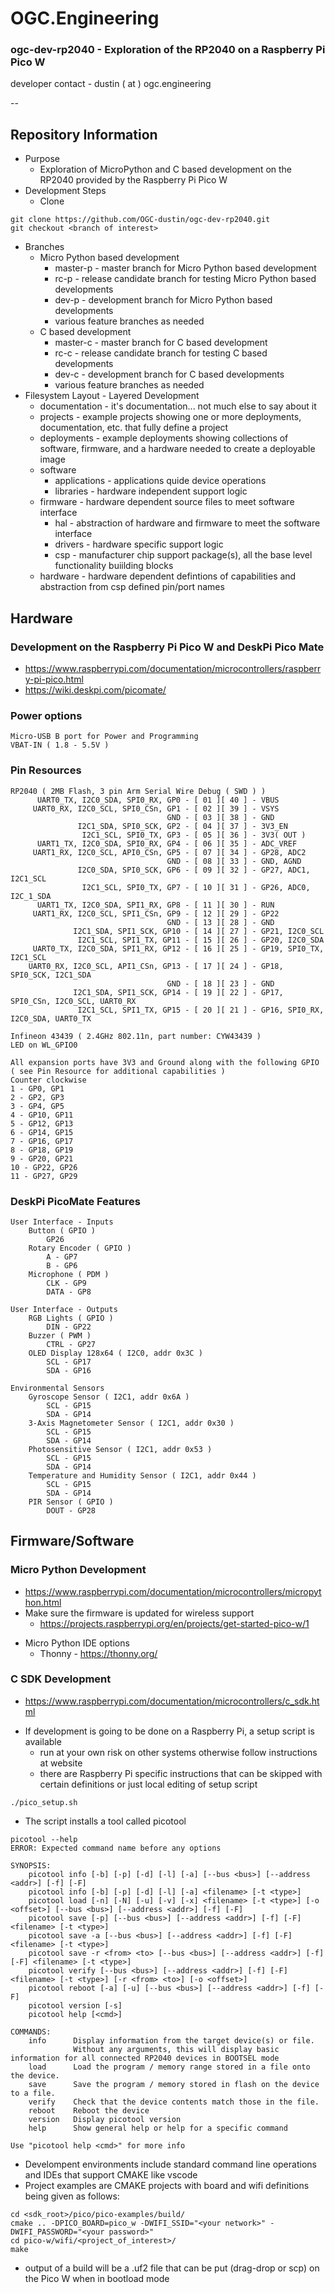 # OGC.Engineering
### ogc-dev-rp2040 - Exploration of the RP2040 on a Raspberry Pi Pico W
developer contact - dustin ( at ) ogc.engineering

--

## Repository Information
* Purpose
    - Exploration of MicroPython and C based development on the RP2040 provided by the Raspberry Pi Pico W
* Development Steps
    - Clone
```
git clone https://github.com/OGC-dustin/ogc-dev-rp2040.git
git checkout <branch of interest>
```
* Branches
    - Micro Python based development
        - master-p - master branch for Micro Python based development
        - rc-p - release candidate branch for testing Micro Python based developments
        - dev-p - development branch for Micro Python based developments
        - various feature branches as needed
    - C based development
        - master-c - master branch for C based development
        - rc-c - release candidate branch for testing C based developments
        - dev-c - development branch for C based developments
        - various feature branches as needed
* Filesystem Layout - Layered Development
    * documentation - it's documentation... not much else to say about it
    * projects - example projects showing one or more deployments, documentation, etc. that fully define a project
    * deployments - example deployments showing collections of software, firmware, and a hardware needed to create a deployable image
    * software
        * applications - applications quide device operations
        * libraries - hardware independent support logic
    * firmware - hardware dependent source files to meet software interface
        * hal - abstraction of hardware and firmware to meet the software interface
        * drivers - hardware specific support logic
        * csp - manufacturer chip support package(s), all the base level functionality buiilding blocks
    * hardware - hardware dependent defintions of capabilities and abstraction from csp defined pin/port names

## Hardware

### Development on the Raspberry Pi Pico W and DeskPi Pico Mate
- https://www.raspberrypi.com/documentation/microcontrollers/raspberry-pi-pico.html
- https://wiki.deskpi.com/picomate/

### Power options
```
Micro-USB B port for Power and Programming
VBAT-IN ( 1.8 - 5.5V )
```

### Pin Resources
```
RP2040 ( 2MB Flash, 3 pin Arm Serial Wire Debug ( SWD ) )
      UART0_TX, I2C0_SDA, SPI0_RX, GP0 - [ 01 ][ 40 ] - VBUS
     UART0_RX, I2C0_SCL, SPI0_CSn, GP1 - [ 02 ][ 39 ] - VSYS
                                   GND - [ 03 ][ 38 ] - GND
               I2C1_SDA, SPI0_SCK, GP2 - [ 04 ][ 37 ] - 3V3_EN
                I2C1_SCL, SPI0_TX, GP3 - [ 05 ][ 36 ] - 3V3( OUT )
      UART1_TX, I2C0_SDA, SPI0_RX, GP4 - [ 06 ][ 35 ] - ADC_VREF
     UART1_RX, I2C0_SCL, API0_CSn, GP5 - [ 07 ][ 34 ] - GP28, ADC2
                                   GND - [ 08 ][ 33 ] - GND, AGND
               I2C0_SDA, SPI0_SCK, GP6 - [ 09 ][ 32 ] - GP27, ADC1, I2C1_SCL
                I2C1_SCL, SPI0_TX, GP7 - [ 10 ][ 31 ] - GP26, ADC0, I2C_1_SDA
      UART1_TX, I2C0_SDA, SPI1_RX, GP8 - [ 11 ][ 30 ] - RUN
     UART1_RX, I2C0_SCL, SPI1_CSn, GP9 - [ 12 ][ 29 ] - GP22
                                   GND - [ 13 ][ 28 ] - GND
              I2C1_SDA, SPI1_SCK, GP10 - [ 14 ][ 27 ] - GP21, I2C0_SCL
               I2C1_SCL, SPI1_TX, GP11 - [ 15 ][ 26 ] - GP20, I2C0_SDA
     UART0_TX, I2C0_SDA, SPI1_RX, GP12 - [ 16 ][ 25 ] - GP19, SPI0_TX, I2C1_SCL
    UART0_RX, I2C0_SCL, API1_CSn, GP13 - [ 17 ][ 24 ] - GP18, SPI0_SCK, I2C1_SDA
                                   GND - [ 18 ][ 23 ] - GND
              I2C1_SDA, SPI1_SCK, GP14 - [ 19 ][ 22 ] - GP17, SPI0_CSn, I2C0_SCL, UART0_RX
               I2C1_SCL, SPI1_TX, GP15 - [ 20 ][ 21 ] - GP16, SPI0_RX, I2C0_SDA, UART0_TX

Infineon 43439 ( 2.4GHz 802.11n, part number: CYW43439 )
LED on WL_GPIO0
```
```
All expansion ports have 3V3 and Ground along with the following GPIO ( see Pin Resource for additional capabilities )
Counter clockwise
1 - GP0, GP1
2 - GP2, GP3
3 - GP4, GP5
4 - GP10, GP11
5 - GP12, GP13
6 - GP14, GP15
7 - GP16, GP17
8 - GP18, GP19
9 - GP20, GP21
10 - GP22, GP26
11 - GP27, GP29
```

### DeskPi PicoMate Features
```
User Interface - Inputs
    Button ( GPIO )
        GP26
    Rotary Encoder ( GPIO )
        A - GP7
        B - GP6
    Microphone ( PDM )
        CLK - GP9
        DATA - GP8

User Interface - Outputs
    RGB Lights ( GPIO )
        DIN - GP22
    Buzzer ( PWM )
        CTRL - GP27
    OLED Display 128x64 ( I2C0, addr 0x3C )
        SCL - GP17
        SDA - GP16

Environmental Sensors
    Gyroscope Sensor ( I2C1, addr 0x6A )
        SCL - GP15
        SDA - GP14
    3-Axis Magnetometer Sensor ( I2C1, addr 0x30 )
        SCL - GP15
        SDA - GP14
    Photosensitive Sensor ( I2C1, addr 0x53 )
        SCL - GP15
        SDA - GP14
    Temperature and Humidity Sensor ( I2C1, addr 0x44 )
        SCL - GP15
        SDA - GP14
    PIR Sensor ( GPIO )
        DOUT - GP28
```

## Firmware/Software

### Micro Python Development
- https://www.raspberrypi.com/documentation/microcontrollers/micropython.html
- Make sure the firmware is updated for wireless support
    - https://projects.raspberrypi.org/en/projects/get-started-pico-w/1
* Micro Python IDE options
    - Thonny - https://thonny.org/

### C SDK Development
- https://www.raspberrypi.com/documentation/microcontrollers/c_sdk.html
* If development is going to be done on a Raspberry Pi, a setup script is available
    * run at your own risk on other systems otherwise follow instructions at website
    * there are Raspberry Pi specific instructions that can be skipped with certain definitions or just local editing of setup script
```
./pico_setup.sh
```
* The script installs a tool called picotool
```
picotool --help
ERROR: Expected command name before any options

SYNOPSIS:
    picotool info [-b] [-p] [-d] [-l] [-a] [--bus <bus>] [--address <addr>] [-f] [-F]
    picotool info [-b] [-p] [-d] [-l] [-a] <filename> [-t <type>]
    picotool load [-n] [-N] [-u] [-v] [-x] <filename> [-t <type>] [-o <offset>] [--bus <bus>] [--address <addr>] [-f] [-F]
    picotool save [-p] [--bus <bus>] [--address <addr>] [-f] [-F] <filename> [-t <type>]
    picotool save -a [--bus <bus>] [--address <addr>] [-f] [-F] <filename> [-t <type>]
    picotool save -r <from> <to> [--bus <bus>] [--address <addr>] [-f] [-F] <filename> [-t <type>]
    picotool verify [--bus <bus>] [--address <addr>] [-f] [-F] <filename> [-t <type>] [-r <from> <to>] [-o <offset>]
    picotool reboot [-a] [-u] [--bus <bus>] [--address <addr>] [-f] [-F]
    picotool version [-s]
    picotool help [<cmd>]

COMMANDS:
    info      Display information from the target device(s) or file.
              Without any arguments, this will display basic information for all connected RP2040 devices in BOOTSEL mode
    load      Load the program / memory range stored in a file onto the device.
    save      Save the program / memory stored in flash on the device to a file.
    verify    Check that the device contents match those in the file.
    reboot    Reboot the device
    version   Display picotool version
    help      Show general help or help for a specific command

Use "picotool help <cmd>" for more info

```
* Develompent environments include standard command line operations and IDEs that support CMAKE like vscode
* Project examples are CMAKE projects with board and wifi definitions being given as follows:
```
cd <sdk_root>/pico/pico-examples/build/
cmake .. -DPICO_BOARD=pico_w -DWIFI_SSID="<your network>" -DWIFI_PASSWORD="<your password>"
cd pico-w/wifi/<project_of_interest>/
make
```
* output of a build will be a .uf2 file that can be put (drag-drop or scp) on the Pico W when in bootload mode


